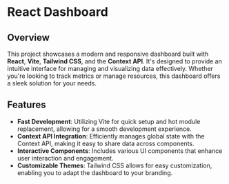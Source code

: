 # React Dashboard

## Overview

This project showcases a modern and responsive dashboard built with **React**, **Vite**, **Tailwind CSS**, and the **Context API**. It's designed to provide an intuitive interface for managing and visualizing data effectively. Whether you're looking to track metrics or manage resources, this dashboard offers a sleek solution for your needs.

## Features

- **Fast Development**: Utilizing Vite for quick setup and hot module replacement, allowing for a smooth development experience.
- **Context API Integration**: Efficiently manages global state with the Context API, making it easy to share data across components.
- **Interactive Components**: Includes various UI components that enhance user interaction and engagement.
- **Customizable Themes**: Tailwind CSS allows for easy customization, enabling you to adapt the dashboard to your branding.

